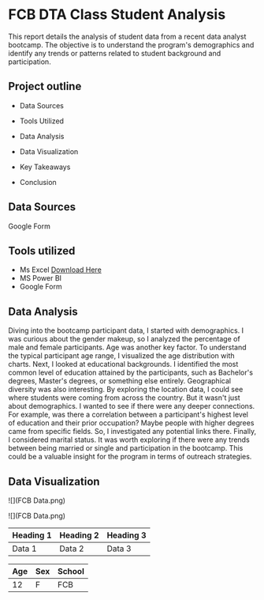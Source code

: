 # FCB DTA Class Student Analysis

This report details the analysis of student data from a recent data analyst bootcamp. The objective is to understand the program's demographics and identify any trends or patterns related to student background and participation.

## Project outline

- Data Sources

- Tools Utilized

- Data Analysis

- Data Visualization

- Key Takeaways

- Conclusion

## Data Sources

Google Form

## Tools utilized

- Ms Excel [Download Here](www.microsoft.com)
- MS Power BI
- Google Form

## Data Analysis

Diving into the bootcamp participant data, I started with demographics. I was curious about the gender makeup, so I analyzed the percentage of male and female participants. Age was another key factor. To understand the typical participant age range, I visualized the age distribution with charts. Next, I looked at educational backgrounds. I identified the most common level of education attained by the participants, such as Bachelor's degrees, Master's degrees, or something else entirely. Geographical diversity was also interesting. By exploring the location data, I could see where students were coming from across the country. But it wasn't just about demographics. I wanted to see if there were any deeper connections. For example, was there a correlation between a participant's highest level of education and their prior occupation? Maybe people with higher degrees came from specific fields. So, I investigated any potential links there. Finally, I considered marital status. It was worth exploring if there were any trends between being married or single and participation in the bootcamp. This could be a valuable insight for the program in terms of outreach strategies.

## Data Visualization

![](FCB Data.png) 




![](FCB Data.png) 

|Heading 1 | Heading 2 | Heading 3 |
|----------| ----------| ----------|
|Data 1| Data 2|Data 3|

|Age | Sex | School |
|----| ----| -------|
|12|F|FCB|
